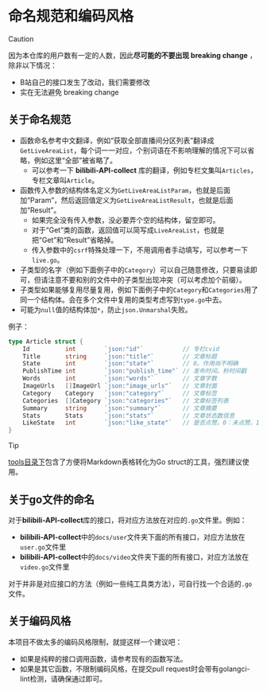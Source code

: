 # 命名规范和编码风格

> [!CAUTION]
> 因为本仓库的用户数有一定的人数，因此**尽可能的不要出现 breaking change** ，除非以下情况：
> - B站自己的接口发生了改动，我们需要修改
> - 实在无法避免 breaking change

## 关于命名规范

- 函数命名参考中文翻译，例如“获取全部直播间分区列表”翻译成`GetLiveAreaList`，每个词一一对应，个别词语在不影响理解的情况下可以省略，例如这里“全部”被省略了。
  - 可以参考一下 **bilibili-API-collect** 库的翻译，例如专栏文集叫`Articles`，专栏文章叫`Article`。
- 函数传入参数的结构体名定义为`GetLiveAreaListParam`，也就是后面加“Param”，然后返回值定义为`GetLiveAreaListResult`，也就是后面加“Result”。
  - 如果完全没有传入参数，没必要弄个空的结构体，留空即可。
  - 对于“Get”类的函数，返回值可以简写成`LiveAreaList`，也就是把“Get”和“Result”省略掉。
  - 传入参数中的`csrf`特殊处理一下，不用调用者手动填写，可以参考一下`live.go`。
- 子类型的名字（例如下面例子中的`Category`）可以自己随意修改，只要易读即可，但请注意不要和别的文件中的子类型出现冲突（可以考虑加个前缀）。
- 子类型如果能够复用尽量复用，例如下面例子中的`Category`和`Categories`用了同一个结构体。会在多个文件中复用的类型考虑写到`type.go`中去。
- 可能为`null`值的结构体加`*`，防止`json.Unmarshal`失败。

例子：

```go
type Article struct {
    Id          int        `json:"id"`           // 专栏cvid
    Title       string     `json:"title"`        // 文章标题
    State       int        `json:"state"`        // 0。作用尚不明确
    PublishTime int        `json:"publish_time"` // 发布时间。秒时间戳
    Words       int        `json:"words"`        // 文章字数
    ImageUrls   []ImageUrl `json:"image_urls"`   // 文章封面
    Category    Category   `json:"category"`     // 文章标签
    Categories  []Category `json:"categories"`   // 文章标签列表
    Summary     string     `json:"summary"`      // 文章摘要
    Stats       Stats      `json:"stats"`        // 文章状态数信息
    LikeState   int        `json:"like_state"`   // 是否点赞。0：未点赞。1：已点赞。需要登录(Cookie) 。未登录为0
}
```

> [!TIP]
> [tools目录下](../tools)包含了方便将Markdown表格转化为Go struct的工具，强烈建议使用。

## 关于go文件的命名

对于**bilibili-API-collect**库的接口，将对应方法放在对应的`.go`文件里。例如：

- **bilibili-API-collect**中的`docs/user`文件夹下面的所有接口，对应方法放在`user.go`文件里
- **bilibili-API-collect**中的`docs/video`文件夹下面的所有接口，对应方法放在`video.go`文件里

对于并非是对应接口的方法（例如一些纯工具类方法），可自行找一个合适的`.go`文件。

## 关于编码风格

本项目不做太多的编码风格限制，就提这样一个建议吧：

- 如果是纯粹的接口调用函数，请参考现有的函数写法。
- 如果是其它函数，不限制编码风格，在提交pull request时会带有golangci-lint检测，请确保通过即可。
